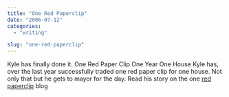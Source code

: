 ```yaml
---
title: "One Red Paperclip"
date: "2006-07-12"
categories:
  - "writing"

slug: "one-red-paperclip"
---
```


<!-- [![Photo sharing](/images/186598669_1199a09f46_m.jpg)](https://flickr.com/photos/36002228@N00/186598669 "DSC_1130") -->
Kyle has finally done it. One Red Paper Clip One Year One House Kyle has, over the last year successfully traded one red paper clip for one house. Not only that but he gets to mayor for the day. Read his story on the one [red paperclip](https://oneredpaperclip.blogspot.com/) blog
